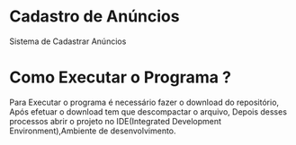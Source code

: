 # Cadastro de Anúncios
 Sistema de Cadastrar Anúncios

# Como Executar o Programa ?
Para Executar o programa é necessário fazer o download do repositório,
Após efetuar o download tem que descompactar o arquivo,
Depois desses processos abrir o projeto no IDE(Integrated Development Environment),Ambiente de desenvolvimento.

